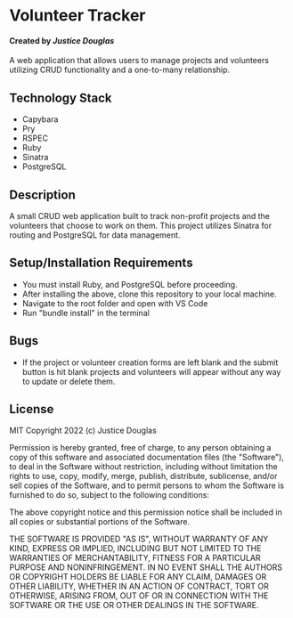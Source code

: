 # Volunteer Tracker
#### Created by _Justice Douglas_
A web application that allows users to manage projects and volunteers utilizing CRUD functionality and a one-to-many relationship.
## Technology Stack
- Capybara
- Pry
- RSPEC
- Ruby
- Sinatra
- PostgreSQL

## Description

A small CRUD web application built to track non-profit projects and the volunteers that choose to work on them. This project utilizes Sinatra for routing and PostgreSQL for data management.

## Setup/Installation Requirements

- You must install Ruby, and PostgreSQL before proceeding.
- After installing the above, clone this repository to your local machine.
- Navigate to the root folder and open with VS Code
- Run "bundle install" in the terminal

## Bugs
- If the project or volunteer creation forms are left blank and the submit button is hit blank projects and volunteers will appear without any way to update or delete them.

## License

MIT Copyright 2022 (c) Justice Douglas

Permission is hereby granted, free of charge, to any person obtaining a copy of this software and associated documentation files (the "Software"), to deal in the Software without restriction, including without limitation the rights to use, copy, modify, merge, publish, distribute, sublicense, and/or sell copies of the Software, and to permit persons to whom the Software is furnished to do so, subject to the following conditions:

The above copyright notice and this permission notice shall be included in all copies or substantial portions of the Software.

THE SOFTWARE IS PROVIDED "AS IS", WITHOUT WARRANTY OF ANY KIND, EXPRESS OR IMPLIED, INCLUDING BUT NOT LIMITED TO THE WARRANTIES OF MERCHANTABILITY, FITNESS FOR A PARTICULAR PURPOSE AND NONINFRINGEMENT. IN NO EVENT SHALL THE AUTHORS OR COPYRIGHT HOLDERS BE LIABLE FOR ANY CLAIM, DAMAGES OR OTHER LIABILITY, WHETHER IN AN ACTION OF CONTRACT, TORT OR OTHERWISE, ARISING FROM, OUT OF OR IN CONNECTION WITH THE SOFTWARE OR THE USE OR OTHER DEALINGS IN THE SOFTWARE.